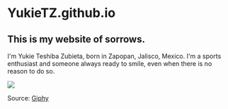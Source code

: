 # YukieTZ.github.io
## This is my website of sorrows. 

I'm Yukie Teshiba Zubieta, born in Zapopan, Jalisco, Mexico. I'm a sports enthusiast and someone always ready to smile, even when there is no reason to do so.

![](https://media.giphy.com/media/ky9TEf6r50gzGp5xLl/giphy.gif)

Source: [Giphy](https://media.giphy.com/media/ky9TEf6r50gzGp5xLl/giphy.gif)
